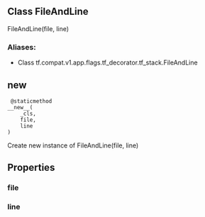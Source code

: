 ## Class FileAndLine
FileAndLine(file, line)
### Aliases:
- Class tf.compat.v1.app.flags.tf_decorator.tf_stack.FileAndLine
## __new__

```
 @staticmethod
__new__(
    _cls,
    file,
    line
)
```
Create new instance of FileAndLine(file, line)
## Properties
### file
### line

